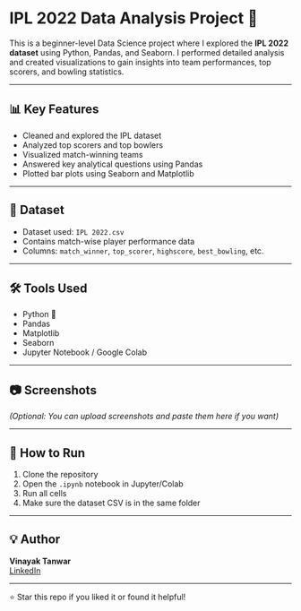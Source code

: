 # IPL 2022 Data Analysis Project 🏏

This is a beginner-level Data Science project where I explored the **IPL 2022 dataset** using Python, Pandas, and Seaborn. I performed detailed analysis and created visualizations to gain insights into team performances, top scorers, and bowling statistics.

---

## 📊 Key Features
- Cleaned and explored the IPL dataset
- Analyzed top scorers and top bowlers
- Visualized match-winning teams
- Answered key analytical questions using Pandas
- Plotted bar plots using Seaborn and Matplotlib

---

## 📁 Dataset
- Dataset used: `IPL 2022.csv`
- Contains match-wise player performance data
- Columns: `match_winner`, `top_scorer`, `highscore`, `best_bowling`, etc.

---

## 🛠️ Tools Used
- Python 🐍
- Pandas
- Matplotlib
- Seaborn
- Jupyter Notebook / Google Colab

---

## 📷 Screenshots
*(Optional: You can upload screenshots and paste them here if you want)*

---

## 🚀 How to Run
1. Clone the repository
2. Open the `.ipynb` notebook in Jupyter/Colab
3. Run all cells
4. Make sure the dataset CSV is in the same folder

---

## 💡 Author
**Vinayak Tanwar**  
[LinkedIn](https://www.linkedin.com/in/vinayaktanwar)

---

⭐ Star this repo if you liked it or found it helpful!

